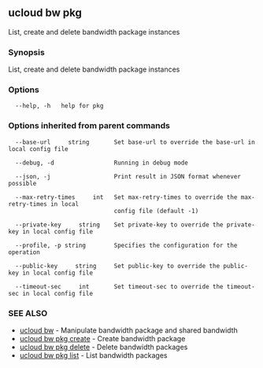 ## ucloud bw pkg

List, create and delete bandwidth package instances

### Synopsis

List, create and delete bandwidth package instances

### Options

```
  --help, -h   help for pkg 

```

### Options inherited from parent commands

```
  --base-url     string       Set base-url to override the base-url in local config file 

  --debug, -d                 Running in debug mode 

  --json, -j                  Print result in JSON format whenever possible 

  --max-retry-times     int   Set max-retry-times to override the max-retry-times in local
                              config file (default -1) 

  --private-key     string    Set private-key to override the private-key in local config file 

  --profile, -p string        Specifies the configuration for the operation 

  --public-key     string     Set public-key to override the public-key in local config file 

  --timeout-sec     int       Set timeout-sec to override the timeout-sec in local config file 

```

### SEE ALSO

* [ucloud bw](cli/cmd/ucloud/bw)	 - Manipulate bandwidth package and shared bandwidth
* [ucloud bw pkg create](cli/cmd/ucloud/bw/pkg/create)	 - Create bandwidth package
* [ucloud bw pkg delete](cli/cmd/ucloud/bw/pkg/delete)	 - Delete bandwidth packages
* [ucloud bw pkg list](cli/cmd/ucloud/bw/pkg/list)	 - List bandwidth packages

